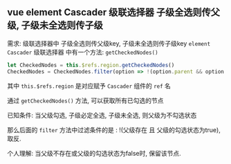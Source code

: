 ## vue element Cascader 级联选择器 子级全选则传父级, 子级未全选则传子级

需求: 级联选择器中 子级全选则传父级key, 子级未全选则传子级key
`element Cascader` 级联选择器 中有一个方法: `getCheckedNodes()`

```js
let CheckedNodes = this.$refs.region.getCheckedNodes()
CheckedNodes = CheckedNodes.filter(option => !(option.parent && option.parent.checked))
```
其中 `this.$refs.region` 是对应赋予 `Cascader` 组件的 `ref` 名

通过 `getCheckedNodes()` 方法, 可以获取所有已勾选的节点

已知条件: 当父级勾选, 子级必定全选, 子级未全选, 则父级为不勾选状态

那么后面的 `filter` 方法中过滤条件的是 : !(父级存在 且 父级的勾选状态为true), 取反.

个人理解: 当父级不存在或父级的勾选状态为false时, 保留该节点.